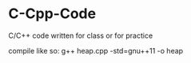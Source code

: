 # C-Cpp-Code
C/C++ code written for class or for practice

compile like so: g++ heap.cpp -std=gnu++11 -o heap
